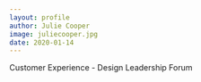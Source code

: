 ```yaml
---
layout: profile
author: Julie Cooper
image: juliecooper.jpg
date: 2020-01-14
---
```

Customer Experience - Design Leadership Forum